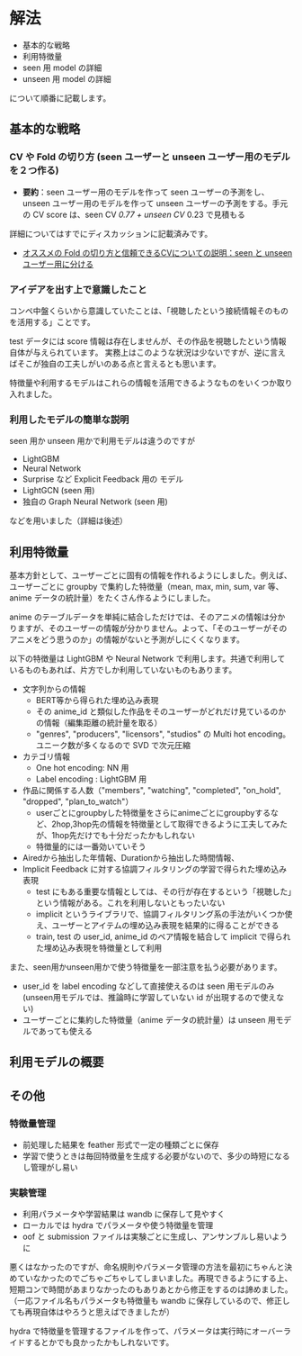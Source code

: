 # 解法

- 基本的な戦略
- 利用特徴量
- seen 用 model の詳細
- unseen 用 model の詳細

について順番に記載します。

## 基本的な戦略

### CV や Fold の切り方 (seen ユーザーと unseen ユーザー用のモデルを２つ作る)

- **要約**：seen ユーザー用のモデルを作って seen ユーザーの予測をし、unseen ユーザー用のモデルを作って unseen ユーザーの予測をする。手元の CV score は、seen CV *0.77 + unseen CV* 0.23 で見積もる

詳細についてはすでにディスカッションに記載済みです。

- [オススメの Fold の切り方と信頼できるCVについての説明：seen と unseen ユーザー用に分ける](https://www.guruguru.science/competitions/21/discussions/3e3f5be8-7414-439a-b79f-f3d7e004d920/)

### アイデアを出す上で意識したこと

コンペ中盤くらいから意識していたことは、「視聴したという接続情報そのものを活用する」ことです。

test データには score 情報は存在しませんが、その作品を視聴したという情報自体が与えられています。
実務上はこのような状況は少ないですが、逆に言えばそこが独自の工夫しがいのある点と言えるとも思います。

特徴量や利用するモデルはこれらの情報を活用できるようなものをいくつか取り入れました。

### 利用したモデルの簡単な説明

seen 用か unseen 用かで利用モデルは違うのですが

- LightGBM
- Neural Network
- Surprise など Explicit Feedback 用の モデル
- LightGCN (seen 用)
- 独自の Graph Neural Network (seen 用)

などを用いました（詳細は後述）

## 利用特徴量

基本方針として、ユーザーごとに固有の情報を作れるようにしました。例えば、ユーザーごとに groupby で集約した特徴量（mean, max, min, sum, var 等、anime データの統計量）をたくさん作るようにしました。

anime のテーブルデータを単純に結合しただけでは、そのアニメの情報は分かりますが、そのユーザーの情報が分かりません。よって、「そのユーザーがそのアニメをどう思うのか」の情報がないと予測がしにくくなります。

以下の特徴量は LightGBM や Neural Network で利用します。共通で利用しているものもあれば、片方でしか利用していないものもあります。

- 文字列からの情報
  - BERT等から得られた埋め込み表現
  - その anime_id と類似した作品をそのユーザーがどれだけ見ているのかの情報（編集距離の統計量を取る）
  - "genres", "producers", "licensors", "studios" の Multi hot encoding。ユニーク数が多くなるので SVD で次元圧縮
- カテゴリ情報
  - One hot encoding: NN 用
  - Label encoding : LightGBM 用
- 作品に関係する人数（"members", "watching", "completed", "on_hold", "dropped", "plan_to_watch"）
  - userごとにgroupbyした特徴量をさらにanimeごとにgroupbyするなど、2hop,3hop先の情報を特徴量として取得できるように工夫してみたが、1hop先だけでも十分だったかもしれない
  - 特徴量的には一番効いていそう
- Airedから抽出した年情報、Durationから抽出した時間情報、
- Implicit Feedback に対する協調フィルタリングの学習で得られた埋め込み表現
  - test にもある重要な情報としては、その行が存在するという「視聴した」という情報がある。これを利用しないともったいない
  - implicit というライブラリで、協調フィルタリング系の手法がいくつか使え、ユーザーとアイテムの埋め込み表現を結果的に得ることができる
  - train, test の user_id, anime_id のペア情報を結合して implicit で得られた埋め込み表現を特徴量として利用

また、seen用かunseen用かで使う特徴量を一部注意を払う必要があります。

- user_id を label encoding などして直接使えるのは seen 用モデルのみ (unseen用モデルでは、推論時に学習していない id が出現するので使えない)
- ユーザーごとに集約した特徴量（anime データの統計量）は unseen 用モデルであっても使える

## 利用モデルの概要

## その他

### 特徴量管理

- 前処理した結果を feather 形式で一定の種類ごとに保存
- 学習で使うときは毎回特徴量を生成する必要がないので、多少の時短になるし管理がし易い

### 実験管理

- 利用パラメータや学習結果は wandb に保存して見やすく
- ローカルでは hydra でパラメータや使う特徴量を管理
- oof と submission ファイルは実験ごとに生成し、アンサンブルし易いように

悪くはなかったのですが、命名規則やパラメータ管理の方法を最初にちゃんと決めていなかったのでごちゃごちゃしてしまいました。再現できるようにする上、短期コンで時間があまりなかったのもありあとから修正をするのは諦めました。（一応ファイル名もパラメータも特徴量も wandb に保存しているので、修正しても再現自体はやろうと思えばできましたが）

hydra で特徴量を管理するファイルを作って、パラメータは実行時にオーバーライドするとかでも良かったかもしれないです。
